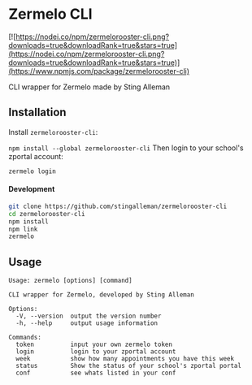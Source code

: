 # Zermelo CLI
[![https://nodei.co/npm/zermelorooster-cli.png?downloads=true&downloadRank=true&stars=true](https://nodei.co/npm/zermelorooster-cli.png?downloads=true&downloadRank=true&stars=true)](https://www.npmjs.com/package/zermelorooster-cli)

CLI wrapper for Zermelo made by Sting Alleman


## Installation
Install `zermelorooster-cli`:

`npm install --global zermelorooster-cli`
Then login to your school's zportal account:

```zermelo login```

#### Development
```bash
git clone https://github.com/stingalleman/zermelorooster-cli
cd zermelorooster-cli
npm install
npm link
zermelo
```

## Usage
```
Usage: zermelo [options] [command]

CLI wrapper for Zermelo, developed by Sting Alleman

Options:
  -V, --version  output the version number
  -h, --help     output usage information

Commands:
  token          input your own zermelo token
  login          login to your zportal account
  week           show how many appointments you have this week
  status         Show the status of your school's zportal portal
  conf           see whats listed in your conf
```
